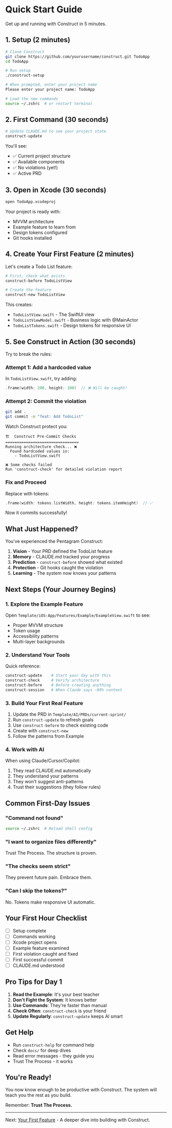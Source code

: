 # Quick Start Guide

Get up and running with Construct in 5 minutes.

## 1. Setup (2 minutes)

```bash
# Clone Construct
git clone https://github.com/yourusername/construct.git TodoApp
cd TodoApp

# Run setup
./construct-setup

# When prompted, enter your project name
Please enter your project name: TodoApp

# Load the new commands
source ~/.zshrc  # or restart terminal
```

## 2. First Command (30 seconds)

```bash
# Update CLAUDE.md to see your project state
construct-update
```

You'll see:
- ✅ Current project structure
- ✅ Available components
- ✅ No violations (yet!)
- ✅ Active PRD

## 3. Open in Xcode (30 seconds)

```bash
open TodoApp.xcodeproj
```

Your project is ready with:
- MVVM architecture
- Example feature to learn from
- Design tokens configured
- Git hooks installed

## 4. Create Your First Feature (2 minutes)

Let's create a Todo List feature:

```bash
# First, check what exists
construct-before TodoListView

# Create the feature
construct-new TodoListView
```

This creates:
- `TodoListView.swift` - The SwiftUI view
- `TodoListViewModel.swift` - Business logic with @MainActor
- `TodoListTokens.swift` - Design tokens for responsive UI

## 5. See Construct in Action (30 seconds)

Try to break the rules:

### Attempt 1: Add a hardcoded value

In `TodoListView.swift`, try adding:
```swift
.frame(width: 200, height: 100)  // ❌ Will be caught!
```

### Attempt 2: Commit the violation

```bash
git add .
git commit -m "feat: Add TodoList"
```

Watch Construct protect you:
```
🏗️  Construct Pre-Commit Checks
================================
Running architecture check... ❌
  Found hardcoded values in:
    - TodoListView.swift
  
❌ Some checks failed
Run 'construct-check' for detailed violation report
```

### Fix and Proceed

Replace with tokens:
```swift
.frame(width: tokens.listWidth, height: tokens.itemHeight)  // ✅
```

Now it commits successfully!

## What Just Happened?

You've experienced the Pentagram Construct:

1. **Vision** - Your PRD defined the TodoList feature
2. **Memory** - CLAUDE.md tracked your progress  
3. **Prediction** - `construct-before` showed what existed
4. **Protection** - Git hooks caught the violation
5. **Learning** - The system now knows your patterns

## Next Steps (Your Journey Begins)

### 1. Explore the Example Feature
Open `Template/iOS-App/Features/Example/ExampleView.swift` to see:
- Proper MVVM structure
- Token usage
- Accessibility patterns
- Multi-layer backgrounds

### 2. Understand Your Tools

Quick reference:
```bash
construct-update    # Start your day with this
construct-check     # Verify architecture
construct-before    # Before creating anything
construct-session   # When Claude says ~90% context
```

### 3. Build Your First Real Feature

1. Update the PRD in `Template/AI/PRDs/current-sprint/`
2. Run `construct-update` to refresh goals
3. Use `construct-before` to check existing code
4. Create with `construct-new`
5. Follow the patterns from Example

### 4. Work with AI

When using Claude/Cursor/Copilot:
1. They read CLAUDE.md automatically
2. They understand your patterns
3. They won't suggest anti-patterns
4. Trust their suggestions (they follow rules)

## Common First-Day Issues

### "Command not found"
```bash
source ~/.zshrc  # Reload shell config
```

### "I want to organize files differently"
Trust The Process. The structure is proven.

### "The checks seem strict"
They prevent future pain. Embrace them.

### "Can I skip the tokens?"
No. Tokens make responsive UI automatic.

## Your First Hour Checklist

- [ ] Setup complete
- [ ] Commands working
- [ ] Xcode project opens
- [ ] Example feature examined
- [ ] First violation caught and fixed
- [ ] First successful commit
- [ ] CLAUDE.md understood

## Pro Tips for Day 1

1. **Read the Example**: It's your best teacher
2. **Don't Fight the System**: It knows better
3. **Use Commands**: They're faster than manual
4. **Check Often**: `construct-check` is your friend
5. **Update Regularly**: `construct-update` keeps AI smart

## Get Help

- Run `construct-help` for command help
- Check `docs/` for deep dives
- Read error messages - they guide you
- Trust The Process - it works

## You're Ready!

You now know enough to be productive with Construct. The system will teach you the rest as you build.

Remember: **Trust The Process.**

---

Next: [Your First Feature](first-feature.md) - A deeper dive into building with Construct.